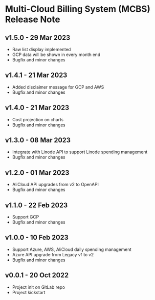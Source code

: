 # Multi-Cloud Billing System (MCBS) Release Note

## v1.5.0 - 29 Mar 2023
- Raw list display implemented
- GCP data will be shown in every month end
- Bugfix and minor changes

## v1.4.1 - 21 Mar 2023
- Added disclaimer message for GCP and AWS
- Bugfix and minor changes

## v1.4.0 - 21 Mar 2023
- Cost projection on charts
- Bugfix and minor changes

## v1.3.0 - 08 Mar 2023
- Integrate with Linode API to support Linode spending management
- Bugfix and minor changes

## v1.2.0 - 01 Mar 2023
- AliCloud API upgrades from v2 to OpenAPI
- Bugfix and minor changes

## v1.1.0 - 22 Feb 2023
- Support GCP
- Bugfix and minor changes

## v1.0.0 - 10 Feb 2023
- Support Azure, AWS, AliCloud daily spending management
- Azure API upgrade from Legacy v1 to v2
- Bugfix and minor changes

## v0.0.1 - 20 Oct 2022
- Project init on GitLab repo
- Project kickstart
